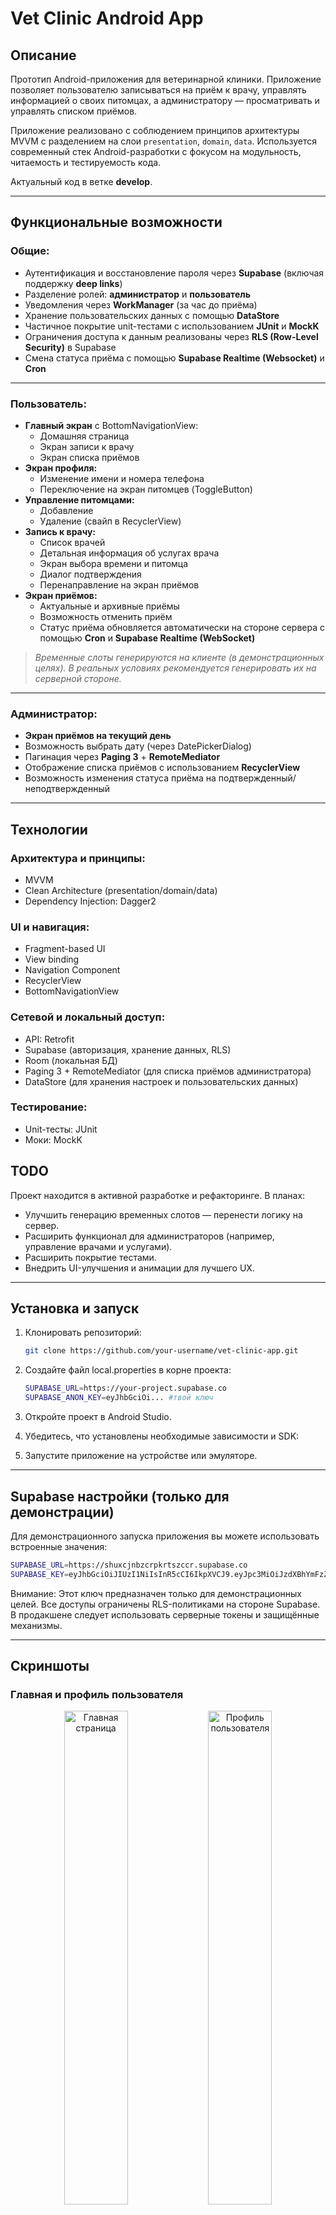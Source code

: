 # Vet Clinic Android App

## Описание

Прототип Android-приложения для ветеринарной клиники. Приложение позволяет пользователю записываться на приём к врачу, управлять информацией о своих питомцах, а администратору — просматривать и управлять списком приёмов.

Приложение реализовано с соблюдением принципов архитектуры MVVM с разделением на слои `presentation`, `domain`, `data`. Используется современный стек Android-разработки с фокусом на модульность, читаемость и тестируемость кода.

Актуальный код в ветке **develop**.

---

## Функциональные возможности

### Общие:
- Аутентификация и восстановление пароля через **Supabase** (включая поддержку **deep links**)
- Разделение ролей: **администратор** и **пользователь**
- Уведомления через **WorkManager** (за час до приёма)
- Хранение пользовательских данных с помощью **DataStore**
- Частичное покрытие unit-тестами с использованием **JUnit** и **MockK**
- Ограничения доступа к данным реализованы через **RLS (Row-Level Security)** в Supabase
- Смена статуса приёма с помощью **Supabase Realtime (Websocket)** и **Cron**

---

### Пользователь:
- **Главный экран** с BottomNavigationView:
    - Домашняя страница
    - Экран записи к врачу
    - Экран списка приёмов
- **Экран профиля:**
    - Изменение имени и номера телефона
    - Переключение на экран питомцев (ToggleButton)
- **Управление питомцами:**
    - Добавление
    - Удаление (свайп в RecyclerView)
- **Запись к врачу:**
    - Список врачей
    - Детальная информация об услугах врача
    - Экран выбора времени и питомца
    - Диалог подтверждения
    - Перенаправление на экран приёмов
- **Экран приёмов:**
    - Актуальные и архивные приёмы
    - Возможность отменить приём
    - Статус приёма обновляется автоматически на стороне сервера с помощью **Cron** и **Supabase Realtime (WebSocket)**

> *Временные слоты генерируются на клиенте (в демонстрационных целях). В реальных условиях рекомендуется генерировать их на серверной стороне.*

---

### Администратор:
- **Экран приёмов на текущий день**
- Возможность выбрать дату (через DatePickerDialog)
- Пагинация через **Paging 3** + **RemoteMediator**
- Отображение списка приёмов с использованием **RecyclerView**
- Возможность изменения статуса приёма на подтвержденный/неподтвержденный

---

## Технологии

### Архитектура и принципы:
- MVVM
- Clean Architecture (presentation/domain/data)
- Dependency Injection: Dagger2

### UI и навигация:
- Fragment-based UI
- View binding
- Navigation Component
- RecyclerView
- BottomNavigationView

### Сетевой и локальный доступ:
- API: Retrofit
- Supabase (авторизация, хранение данных, RLS)
- Room (локальная БД)
- Paging 3 + RemoteMediator (для списка приёмов администратора)
- DataStore (для хранения настроек и пользовательских данных)

### Тестирование:
- Unit-тесты: JUnit
- Моки: MockK

## TODO

Проект находится в активной разработке и рефакторинге. В планах:

- Улучшить генерацию временных слотов — перенести логику на сервер.
- Расширить функционал для администраторов (например, управление врачами и услугами).
- Расширить покрытие тестами.
- Внедрить UI-улучшения и анимации для лучшего UX.

---

## Установка и запуск

1. Клонировать репозиторий:
   ```bash
   git clone https://github.com/your-username/vet-clinic-app.git
   ```
2. Создайте файл local.properties в корне проекта:

   ```bash
   SUPABASE_URL=https://your-project.supabase.co
   SUPABASE_ANON_KEY=eyJhbGciOi... #твой ключ
   ```
3. Откройте проект в Android Studio. 

4. Убедитесь, что установлены необходимые зависимости и SDK:

5. Запустите приложение на устройстве или эмуляторе.

---

## Supabase настройки (только для демонстрации)

Для демонстрационного запуска приложения вы можете использовать встроенные значения:

   ```bash
   SUPABASE_URL=https://shuxcjnbzcrpkrtszccr.supabase.co
   SUPABASE_KEY=eyJhbGciOiJIUzI1NiIsInR5cCI6IkpXVCJ9.eyJpc3MiOiJzdXBhYmFzZSIsInJlZiI6InNodXhjam5iemNycGtydHN6Y2NyIiwicm9sZSI6ImFub24iLCJpYXQiOjE3Mzk1NDU0MjgsImV4cCI6MjA1NTEyMTQyOH0.f0c1YOXkqUHm9IoEA7MqoQP3GzI3MZZGcdnTQob3Ju8
   ```
Внимание: Этот ключ предназначен только для демонстрационных целей. Все доступы ограничены RLS-политиками на стороне Supabase. В продакшене следует использовать серверные токены и защищённые механизмы.

--- 

## Скриншоты

### Главная и профиль пользователя

<p align="center">
  <img src="assets/screenshot_home_page.jpg" width="45%" alt="Главная страница">
  <img src="assets/screenshot_profile.jpg" width="45%" alt="Профиль пользователя">
</p>

### Список врачей и детальная информация

<p align="center">
  <img src="assets/screenshot_doctors.jpg" width="45%" alt="Список врачей">
  <img src="assets/screenshot_doctor_detailed_info.jpg" width="45%" alt="Детальная информация о враче">
</p>

### Запись к врачу и список приёмов

<p align="center">
  <img src="assets/screenshot_book_appointment.jpg" width="45%" alt="Формирование записи">
  <img src="assets/screenshot_appointments.jpg" width="45%" alt="Список приёмов">
</p>

### Питомцы пользователя

<p align="center">
  <img src="assets/screenshot_pets.jpg" width="40%" alt="Питомцы пользователя">
</p>

---

## Лицензия

Этот проект распространяется под лицензией MIT.
